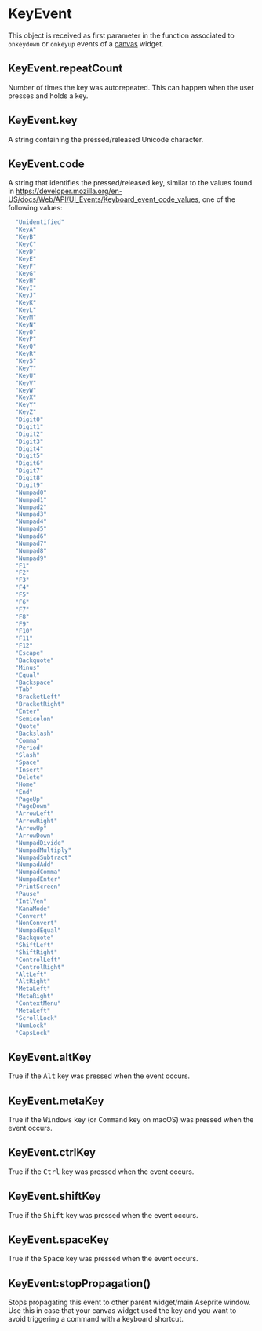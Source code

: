 # KeyEvent

This object is received as first parameter in the function associated
to `onkeydown` or `onkeyup` events of a
[canvas](dialog.md#dialogcanvas) widget.

## KeyEvent.repeatCount

Number of times the key was autorepeated. This can happen when the
user presses and holds a key.

## KeyEvent.key

A string containing the pressed/released Unicode character.

## KeyEvent.code

A string that identifies the pressed/released key, similar to the values found
in https://developer.mozilla.org/en-US/docs/Web/API/UI_Events/Keyboard_event_code_values,
one of the following values:

```lua
  "Unidentified"
  "KeyA"
  "KeyB"
  "KeyC"
  "KeyD"
  "KeyE"
  "KeyF"
  "KeyG"
  "KeyH"
  "KeyI"
  "KeyJ"
  "KeyK"
  "KeyL"
  "KeyM"
  "KeyN"
  "KeyO"
  "KeyP"
  "KeyQ"
  "KeyR"
  "KeyS"
  "KeyT"
  "KeyU"
  "KeyV"
  "KeyW"
  "KeyX"
  "KeyY"
  "KeyZ"
  "Digit0"
  "Digit1"
  "Digit2"
  "Digit3"
  "Digit4"
  "Digit5"
  "Digit6"
  "Digit7"
  "Digit8"
  "Digit9"
  "Numpad0"
  "Numpad1"
  "Numpad2"
  "Numpad3"
  "Numpad4"
  "Numpad5"
  "Numpad6"
  "Numpad7"
  "Numpad8"
  "Numpad9"
  "F1"
  "F2"
  "F3"
  "F4"
  "F5"
  "F6"
  "F7"
  "F8"
  "F9"
  "F10"
  "F11"
  "F12"
  "Escape"
  "Backquote"
  "Minus"
  "Equal"
  "Backspace"
  "Tab"
  "BracketLeft"
  "BracketRight"
  "Enter"
  "Semicolon"
  "Quote"
  "Backslash"
  "Comma"
  "Period"
  "Slash"
  "Space"
  "Insert"
  "Delete"
  "Home"
  "End"
  "PageUp"
  "PageDown"
  "ArrowLeft"
  "ArrowRight"
  "ArrowUp"
  "ArrowDown"
  "NumpadDivide"
  "NumpadMultiply"
  "NumpadSubtract"
  "NumpadAdd"
  "NumpadComma"
  "NumpadEnter"
  "PrintScreen"
  "Pause"
  "IntlYen"
  "KanaMode"
  "Convert"
  "NonConvert"
  "NumpadEqual"
  "Backquote"
  "ShiftLeft"
  "ShiftRight"
  "ControlLeft"
  "ControlRight"
  "AltLeft"
  "AltRight"
  "MetaLeft"
  "MetaRight"
  "ContextMenu"
  "MetaLeft"
  "ScrollLock"
  "NumLock"
  "CapsLock"
```

## KeyEvent.altKey

True if the <kbd>Alt</kbd> key was pressed when the event occurs.

## KeyEvent.metaKey

True if the <kbd>Windows</kbd> key (or <kbd>Command</kbd> key on
macOS) was pressed when the event occurs.

## KeyEvent.ctrlKey

True if the <kbd>Ctrl</kbd> key was pressed when the event occurs.

## KeyEvent.shiftKey

True if the <kbd>Shift</kbd> key was pressed when the event occurs.

## KeyEvent.spaceKey

True if the <kbd>Space</kbd> key was pressed when the event occurs.

## KeyEvent:stopPropagation()

Stops propagating this event to other parent widget/main Aseprite
window. Use this in case that your canvas widget used the key and you
want to avoid triggering a command with a keyboard shortcut.

